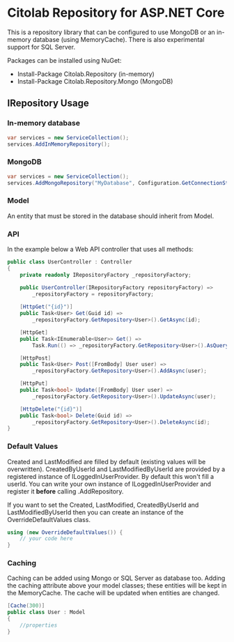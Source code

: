﻿# Citolab Repository for ASP.NET Core

This is a repository library that can be configured to use MongoDB or an in-memory database (using MemoryCache).
There is also experimental support for SQL Server.

Packages can be installed using NuGet:
- Install-Package Citolab.Repository (in-memory)
- Install-Package Citolab.Repository.Mongo (MongoDB)

## IRepository Usage

### In-memory database
```C#
var services = new ServiceCollection();
services.AddInMemoryRepository();

```
### MongoDB
```C#
var services = new ServiceCollection();
services.AddMongoRepository("MyDatabase", Configuration.GetConnectionString("MongoDB"));

```

### Model

An entity that must be stored in the database should inherit from Model.


### API

In the example below a Web API controller that uses all methods:

```C#
public class UserController : Controller
{
    private readonly IRepositoryFactory _repositoryFactory;

    public UserController(IRepositoryFactory repositoryFactory) => 
        _repositoryFactory = repositoryFactory;
        
    [HttpGet("{id}")]
    public Task<User> Get(Guid id) => 
        _repositoryFactory.GetRepository<User>().GetAsync(id);

    [HttpGet]
    public Task<IEnumerable<User>> Get() => 
        Task.Run(() => _repositoryFactory.GetRepository<User>().AsQueryable().AsEnumerable());

    [HttpPost]
    public Task<User> Post([FromBody] User user) =>
        _repositoryFactory.GetRepository<User>().AddAsync(user);

    [HttpPut]
    public Task<bool> Update([FromBody] User user) =>
        _repositoryFactory.GetRepository<User>().UpdateAsync(user);

    [HttpDelete("{id}")]
    public Task<bool> Delete(Guid id) =>
        _repositoryFactory.GetRepository<User>().DeleteAsync(id);
}
```

### Default Values
Created and LastModified are filled by default (existing values will be overwritten). CreatedByUserId and LastModifiedByUserId are provided by a registered instance of ILoggedInUserProvider. By default this won't fill a userId. You can write your own instance of ILoggedInUserProvider and register it **before** calling .AddRepository.

If you want to set the Created, LastModified, CreatedByUserId and LastModifiedByUserId then you can create an instance of the OverrideDefaultValues class.
```C#
using (new OverrideDefaultValues()) {
    // your code here
}
```
### Caching

Caching can be added using Mongo or SQL Server as database too. Adding the caching attribute above your model classes; these entities will be kept in the MemoryCache. The cache will be updated when entities are changed.

```C#
[Cache(300)]
public class User : Model
{
	//properties
}
```